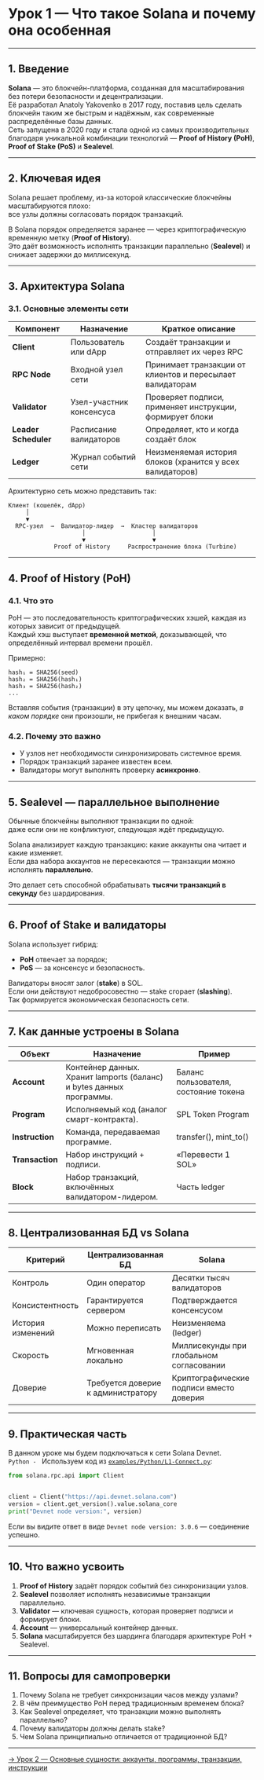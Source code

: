# Урок 1 — Что такое Solana и почему она особенная

---

## 1. Введение

**Solana** — это блокчейн-платформа, созданная для масштабирования без потери безопасности и децентрализации.  
Её разработал Anatoly Yakovenko в 2017 году, поставив цель сделать блокчейн таким же быстрым и надёжным, как современные распределённые базы данных.  
Сеть запущена в 2020 году и стала одной из самых производительных благодаря уникальной комбинации технологий — **Proof of History (PoH)**, **Proof of Stake (PoS)** и **Sealevel**.

---

## 2. Ключевая идея

Solana решает проблему, из-за которой классические блокчейны масштабируются плохо:  
все узлы должны согласовать порядок транзакций.

В Solana порядок определяется заранее — через криптографическую временную метку (**Proof of History**).  
Это даёт возможность исполнять транзакции параллельно (**Sealevel**) и снижает задержки до миллисекунд.

---

## 3. Архитектура Solana

### 3.1. Основные элементы сети

| Компонент | Назначение | Краткое описание |
|------------|-------------|------------------|
| **Client** | Пользователь или dApp | Создаёт транзакции и отправляет их через RPC |
| **RPC Node** | Входной узел сети | Принимает транзакции от клиентов и пересылает валидаторам |
| **Validator** | Узел-участник консенсуса | Проверяет подписи, применяет инструкции, формирует блоки |
| **Leader Scheduler** | Расписание валидаторов | Определяет, кто и когда создаёт блок |
| **Ledger** | Журнал событий сети | Неизменяемая история блоков (хранится у всех валидаторов) |

Архитектурно сеть можно представить так:

```
Клиент (кошелёк, dApp)
     │
     ▼
  RPC-узел  →  Валидатор-лидер  →  Кластер валидаторов
                     │                   │
                     ▼                   ▼
             Proof of History     Распространение блока (Turbine)
```

---

## 4. Proof of History (PoH)

### 4.1. Что это

PoH — это последовательность криптографических хэшей, каждая из которых зависит от предыдущей.  
Каждый хэш выступает **временной меткой**, доказывающей, что определённый интервал времени прошёл.

Примерно:
```
hash₁ = SHA256(seed)
hash₂ = SHA256(hash₁)
hash₃ = SHA256(hash₂)
...
```
Вставляя события (транзакции) в эту цепочку, мы можем доказать, *в каком порядке* они произошли, не прибегая к внешним часам.

### 4.2. Почему это важно

- У узлов нет необходимости синхронизировать системное время.  
- Порядок транзакций заранее известен всем.  
- Валидаторы могут выполнять проверку **асинхронно**.

---

## 5. Sealevel — параллельное выполнение

Обычные блокчейны выполняют транзакции по одной:  
даже если они не конфликтуют, следующая ждёт предыдущую.  

Solana анализирует каждую транзакцию: какие аккаунты она читает и какие изменяет.  
Если два набора аккаунтов не пересекаются — транзакции можно исполнять **параллельно**.  

Это делает сеть способной обрабатывать **тысячи транзакций в секунду** без шардирования.

---

## 6. Proof of Stake и валидаторы

Solana использует гибрид:  
- **PoH** отвечает за порядок;  
- **PoS** — за консенсус и безопасность.

Валидаторы вносят залог (**stake**) в SOL.  
Если они действуют недобросовестно — stake сгорает (**slashing**).  
Так формируется экономическая безопасность сети.

---

## 7. Как данные устроены в Solana

| Объект | Назначение | Пример |
|---------|-------------|--------|
| **Account** | Контейнер данных. Хранит lamports (баланс) и bytes данных программы. | Баланс пользователя, состояние токена |
| **Program** | Исполняемый код (аналог смарт-контракта). | SPL Token Program |
| **Instruction** | Команда, передаваемая программе. | transfer(), mint_to() |
| **Transaction** | Набор инструкций + подписи. | «Перевести 1 SOL» |
| **Block** | Набор транзакций, включённых валидатором-лидером. | Часть ledger |

---

## 8. Централизованная БД vs Solana

| Критерий | Централизованная БД | Solana |
|-----------|----------------------|---------|
| Контроль | Один оператор | Десятки тысяч валидаторов |
| Консистентность | Гарантируется сервером | Подтверждается консенсусом |
| История изменений | Можно переписать | Неизменяема (ledger) |
| Скорость | Мгновенная локально | Миллисекунды при глобальном согласовании |
| Доверие | Требуется доверие к администратору | Криптографические подписи вместо доверия |

---

## 9. Практическая часть

В данном уроке мы будем подключаться к сети Solana Devnet.  
`
Python - 
`
Используем код из [`examples/Python/L1-Connect.py`](../examples/Python/L1-Connect.py):
```python
from solana.rpc.api import Client


client = Client("https://api.devnet.solana.com")
version = client.get_version().value.solana_core
print("Devnet node version:", version)

```

Если вы видите ответ в виде `Devnet node version: 3.0.6` — соединение успешно.


---

## 10. Что важно усвоить

1. **Proof of History** задаёт порядок событий без синхронизации узлов.  
2. **Sealevel** позволяет исполнять независимые транзакции параллельно.  
3. **Validator** — ключевая сущность, которая проверяет подписи и формирует блоки.  
4. **Account** — универсальный контейнер данных.  
5. **Solana** масштабируется без шардинга благодаря архитектуре PoH + Sealevel.  

---

## 11. Вопросы для самопроверки

1. Почему Solana не требует синхронизации часов между узлами?  
2. В чём преимущество PoH перед традиционным временем блока?  
3. Как Sealevel определяет, что транзакции можно выполнять параллельно?  
4. Почему валидаторы должны делать stake?  
5. Чем Solana принципиально отличается от традиционной БД?

---

[→ Урок 2 — Основные сущности: аккаунты, программы, транзакции, инструкции](Lesson_2.md)

